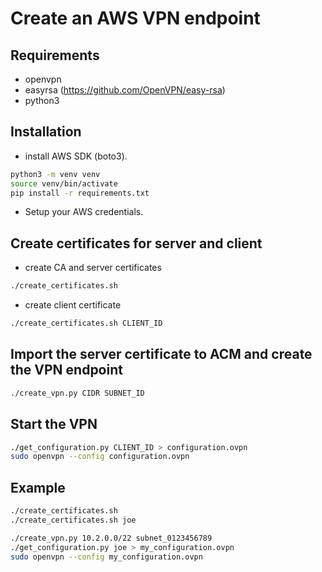 # Create an AWS VPN endpoint

## Requirements
- openvpn
- easyrsa (https://github.com/OpenVPN/easy-rsa)
- python3

## Installation
- install AWS SDK (boto3).
```sh
python3 -m venv venv
source venv/bin/activate
pip install -r requirements.txt
```
- Setup your AWS credentials.

## Create certificates for server and client
- create CA and server certificates
```sh
./create_certificates.sh
```
- create client certificate
```sh
./create_certificates.sh CLIENT_ID
```

## Import the server certificate to ACM and create the VPN endpoint
```sh
./create_vpn.py CIDR SUBNET_ID
```

## Start the VPN
```sh
./get_configuration.py CLIENT_ID > configuration.ovpn
sudo openvpn --config configuration.ovpn
```

## Example
```sh
./create_certificates.sh
./create_certificates.sh joe

./create_vpn.py 10.2.0.0/22 subnet_0123456789
./get_configuration.py joe > my_configuration.ovpn
sudo openvpn --config my_configuration.ovpn

```

